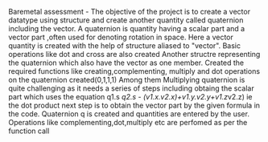 Baremetal assessment -
The objective of the project is to create a vector datatype using structure and create another quantity called quaternion including the vector.
A quaternion is quantity having a scalar part and a vector part ,often used for denoting rotation in space.
Here  a vector quantity is created with the help of structure aliased to "vector". Basic operations like dot and cross are also created
Another structre representing the quaternion which also have the vector as one member.
Created the required functions like creating,complementing, multiply and dot operations on the quaternion created(0,1,1,1)
Among them Multiplying quaternion is quite challenging as it needs a series of steps including obtaing the scalar part which uses the equation q1.s *q2.s - (v1.x.v2.x)+v1.y.v2.y+v1.z*v2.z) ie the dot product
next step is to obtain the vector part by the given formula in the code.
Quaternion q is created and quantities are entered by the user. 
Operations like complementing,dot,multiply etc are perfomed as per the function call
